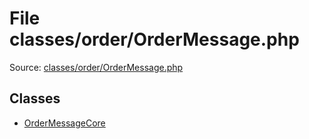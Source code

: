 File classes/order/OrderMessage.php
=========

Source: [classes/order/OrderMessage.php](https://github.com/PrestaShop/PrestaShop/blob/1.6.0.12/classes/order/OrderMessage.php)


Classes
-------

* [OrderMessageCore](class.OrderMessageCore.md)

